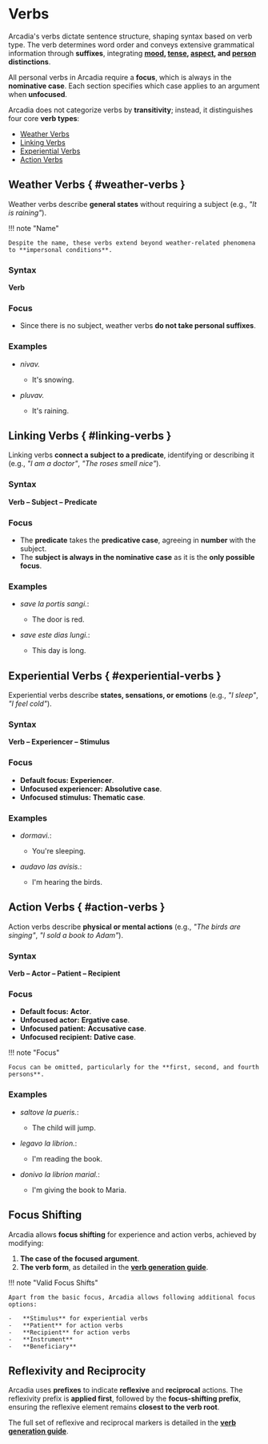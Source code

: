 # Verbs

Arcadia's verbs dictate sentence structure, shaping syntax based on verb type.
The verb determines word order and conveys extensive grammatical information through **suffixes**, integrating **[mood][mood], [tense][tense], [aspect][aspect], and [person][person] distinctions**.

All personal verbs in Arcadia require a **focus**, which is always in the **nominative case**.
Each section specifies which case applies to an argument when **unfocused**.

Arcadia does not categorize verbs by **transitivity**; instead, it distinguishes four core **verb types**:

- [Weather Verbs](#weather-verbs)
- [Linking Verbs](#linking-verbs)
- [Experiential Verbs](#experiential-verbs)
- [Action Verbs](#action-verbs)

## Weather Verbs { #weather-verbs }

Weather verbs describe **general states** without requiring a subject (e.g., _"It is raining"_).

!!! note "Name"

    Despite the name, these verbs extend beyond weather-related phenomena to **impersonal conditions**.

### Syntax

**Verb**

### Focus

- Since there is no subject, weather verbs **do not take personal suffixes**.

### Examples

- _nivav._
    - It's snowing.

- _pluvav._
    - It's raining.

## Linking Verbs { #linking-verbs }

Linking verbs **connect a subject to a predicate**, identifying or describing it (e.g., _"I am a doctor"_, _"The roses smell nice"_).

### Syntax

**Verb – Subject – Predicate**

### Focus

- The **predicate** takes the **predicative case**, agreeing in **number** with the subject.
- The **subject is always in the nominative case** as it is the **only possible focus**.

### Examples

- _save la portis sangi._:
    - The door is red.

- _save este dias lungi._:
    - This day is long.

## Experiential Verbs { #experiential-verbs }

Experiential verbs describe **states, sensations, or emotions** (e.g., _"I sleep"_, _"I feel cold"_).

### Syntax

**Verb – Experiencer – Stimulus**

### Focus

- **Default focus:** **Experiencer**.
- **Unfocused experiencer:** **Absolutive case**.
- **Unfocused stimulus:** **Thematic case**.

### Examples

- _dormavi._:
    - You're sleeping.

- _audavo las avisis._:
    - I'm hearing the birds.

## Action Verbs { #action-verbs }

Action verbs describe **physical or mental actions** (e.g., _"The birds are singing"_, _"I sold a book to Adam"_).

### Syntax

**Verb – Actor – Patient – Recipient**

### Focus

- **Default focus:** **Actor**.
- **Unfocused actor:** **Ergative case**.
- **Unfocused patient:** **Accusative case**.
- **Unfocused recipient:** **Dative case**.

!!! note "Focus"

    Focus can be omitted, particularly for the **first, second, and fourth persons**.

### Examples

- _saltove la pueris._:
    - The child will jump.

- _legavo la librion._:
    - I'm reading the book.

- _donivo la librion marial._:
    - I'm giving the book to Maria.

## Focus Shifting

Arcadia allows **focus shifting** for experience and action verbs, achieved by modifying:

1. **The case of the focused argument**.
2. **The verb form**, as detailed in the **[verb generation guide][generation]**.

!!! note "Valid Focus Shifts"

    Apart from the basic focus, Arcadia allows following additional focus options:

    -   **Stimulus** for experiential verbs
    -   **Patient** for action verbs
    -   **Recipient** for action verbs
    -   **Instrument**
    -   **Beneficiary**

## Reflexivity and Reciprocity

Arcadia uses **prefixes** to indicate **reflexive** and **reciprocal** actions.
The reflexivity prefix is **applied first**, followed by the **focus-shifting prefix**, ensuring the reflexive element remains **closest to the verb root**.

The full set of reflexive and reciprocal markers is detailed in the **[verb generation guide][generation]**.

[mood]: ./mood.md
[tense]: ./tense.md
[aspect]: ./aspect.md
[person]: ./person.md
[generation]: ../generation/verbs.md
